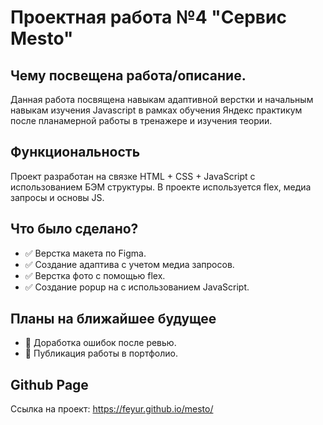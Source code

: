 # Проектная работа №4 "Сервис Mesto"

## Чему посвещена работа/описание.

Данная работа посвящена навыкам адаптивной верстки и начальным навыкам изучения Javascript в рамках обучения Яндекс практикум после планамерной работы в тренажере и изучения теории.

## Функциональность

Проект разработан на связке HTML + CSS + JavaScript с использованием БЭМ структуры.
В проекте используется flex, медиа запросы и основы JS.

## Что было сделано?

* :white_check_mark: Верстка макета по Figma.
* :white_check_mark: Создание адаптива с учетом медиа запросов.
* :white_check_mark: Верстка фото с помощью flex.
* :white_check_mark: Создание popup на с использованием JavaScript.



## Планы на ближайшее будущее

* :black_square_button: Доработка ошибок после ревью.
* :black_square_button: Публикация работы в портфолио.


## Github Page

Ссылка на проект: https://feyur.github.io/mesto/
